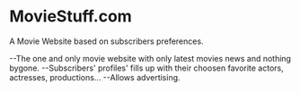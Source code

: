 # MovieStuff.com
A Movie Website based on subscribers preferences.

--The one and only movie website with only latest movies news and nothing bygone.
--Subscribers' profiles' fills up with their choosen favorite actors, actresses, productions...
--Allows advertising.
  
  
